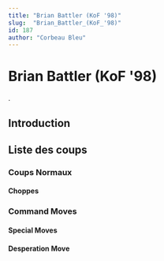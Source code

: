 ```yaml
---
title: "Brian Battler (KoF '98)"
slug:  "Brian_Battler_(KoF_'98)"
id: 187
author: "Corbeau Bleu"
---
```


# Brian Battler (KoF '98)

.

## Introduction

## Liste des coups

### Coups Normaux

#### Choppes

### Command Moves

#### Special Moves

#### Desperation Move
